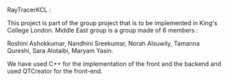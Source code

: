 RayTracerKCL :

This project is part of the group project that is to be implemented in King's College London.
Middle East group is a group made of 6 members :

Roshini Ashokkumar, 
Nandhini Sreekumar, 
Norah Alsuwily, 
Tamanna Qureshi,
Sara Alotaibi,
Maryam Yasin.

We have used C++ for the implementation of the front and the backend and used QTCreator for the front-end. 

